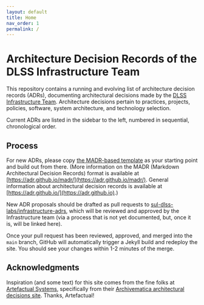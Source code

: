 ```yaml
---
layout: default
title: Home
nav_order: 1
permalink: /
---
```

# Architecture Decision Records of the DLSS Infrastructure Team

This repository contains a running and evolving list of architecture decision records (ADRs), documenting architectural decisions made by the [DLSS Infrastructure Team](https://github.com/orgs/sul-dlss/teams/infrastructure-team). Architecture decisions pertain to practices, projects, policies, software, system architecture, and technology selection.

Current ADRs are listed in the sidebar to the left, numbered in sequential, chronological order.

## Process

For new ADRs, please copy [the MADR-based template](/template.md) as your starting point and build out from there. (More information on the MADR (Markdown Architectural Decision Records) format is available at [https://adr.github.io/madr/](https://adr.github.io/madr/). General information about architectural decision records is available at [https://adr.github.io/](https://adr.github.io).)

New ADR proposals should be drafted as pull requests to [sul-dlss-labs/infrastructure-adrs](https://github.com/sul-dlss-labs/infrastructure-adrs), which will be reviewed and approved by the Infrastructure team (via a process that is not yet documented, but, once it is, will be linked here).

Once your pull request has been reviewed, approved, and merged into the `main` branch, GitHub will automatically trigger a Jekyll build and redeploy the site. You should see your changes within 1-2 minutes of the merge.

## Acknowledgments

Inspiration (and some text) for this site comes from the fine folks at [Artefactual Systems](https://www.artefactual.com/), specifically from their [Archivematica architectural decisions site](https://adr.archivematica.org/). Thanks, Artefactual!
